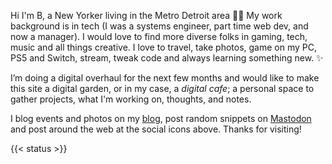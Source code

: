 Hi I'm B, a New Yorker living in the Metro Detroit area 👋🏽 My work background is in tech (I was a systems engineer, part time web dev, and now a manager). I would love to find more diverse folks in gaming, tech, music and all things creative. I love to travel, take photos, game on my PC, PS5 and Switch, stream, tweak code and always learning something new. ✨

I’m doing a digital overhaul for the next few months and would like to make this site a digital garden, or in my case, a _digital cafe_; a personal space to gather projects, what I'm working on, thoughts, and notes. 

I blog events and photos on my [blog](https://blog.binarydigit.cafe), post random snippets on [Mastodon](https://mstdn.games/@BinaryDigit) and post around the web at the social icons above. Thanks for visiting!

{{< status >}}

<a rel="me" href="https://mstdn.games/@BinaryDigit"></a>
<a rel="me" href="https://social.lol/@BinaryDigit"></a>
<a rel="me" href="https://binarydigit.cafe"></a>
<a rel="me" href="https://micro.blog/@binarydigit"></a>

<span class="h-card">
  <a class="u-url" rel="me" href="/"></a>
  <!-- <img class="u-photo" src="/img/AvatarByHeyMomo.png" /> -->
</span>
